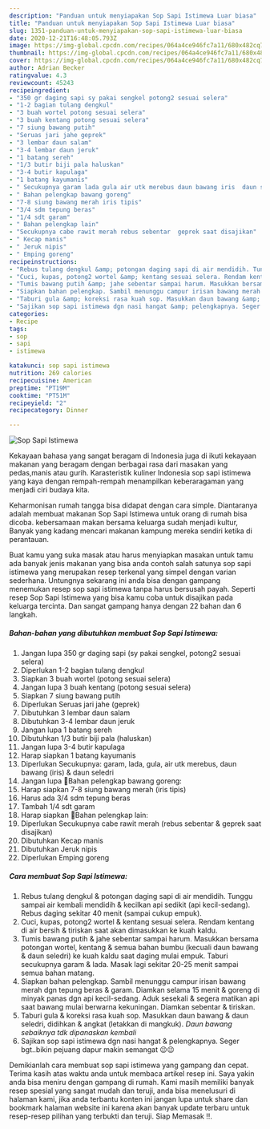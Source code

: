 ```yaml
---
description: "Panduan untuk menyiapakan Sop Sapi Istimewa Luar biasa"
title: "Panduan untuk menyiapakan Sop Sapi Istimewa Luar biasa"
slug: 1351-panduan-untuk-menyiapakan-sop-sapi-istimewa-luar-biasa
date: 2020-12-21T16:48:05.793Z
image: https://img-global.cpcdn.com/recipes/064a4ce946fc7a11/680x482cq70/sop-sapi-istimewa-foto-resep-utama.jpg
thumbnail: https://img-global.cpcdn.com/recipes/064a4ce946fc7a11/680x482cq70/sop-sapi-istimewa-foto-resep-utama.jpg
cover: https://img-global.cpcdn.com/recipes/064a4ce946fc7a11/680x482cq70/sop-sapi-istimewa-foto-resep-utama.jpg
author: Adrian Becker
ratingvalue: 4.3
reviewcount: 45243
recipeingredient:
- "350 gr daging sapi sy pakai sengkel potong2 sesuai selera"
- "1-2 bagian tulang dengkul"
- "3 buah wortel potong sesuai selera"
- "3 buah kentang potong sesuai selera"
- "7 siung bawang putih"
- "Seruas jari jahe geprek"
- "3 lembar daun salam"
- "3-4 lembar daun jeruk"
- "1 batang sereh"
- "1/3 butir biji pala haluskan"
- "3-4 butir kapulaga"
- "1 batang kayumanis"
- " Secukupnya garam lada gula air utk merebus daun bawang iris  daun seledri"
- " Bahan pelengkap bawang goreng"
- "7-8 siung bawang merah iris tipis"
- "3/4 sdm tepung beras"
- "1/4 sdt garam"
- " Bahan pelengkap lain"
- "Secukupnya cabe rawit merah rebus sebentar  geprek saat disajikan"
- " Kecap manis"
- " Jeruk nipis"
- " Emping goreng"
recipeinstructions:
- "Rebus tulang dengkul &amp; potongan daging sapi di air mendidih. Tunggu sampai air kembali mendidih &amp; kecilkan api sedikit (api kecil-sedang). Rebus daging sekitar 40 menit (sampai cukup empuk)."
- "Cuci, kupas, potong2 wortel &amp; kentang sesuai selera. Rendam kentang di air bersih &amp; tiriskan saat akan dimasukkan ke kuah kaldu."
- "Tumis bawang putih &amp; jahe sebentar sampai harum. Masukkan bersama potongan wortel, kentang &amp; semua bahan bumbu (kecuali daun bawang &amp; daun seledri) ke kuah kaldu saat daging mulai empuk. Taburi secukupnya garam &amp; lada. Masak lagi sekitar 20-25 menit sampai semua bahan matang."
- "Siapkan bahan pelengkap. Sambil menunggu campur irisan bawang merah dgn tepung beras &amp; garam. Diamkan selama 15 menit &amp; goreng di minyak panas dgn api kecil-sedang. Aduk sesekali &amp; segera matikan api saat bawang mulai berwarna kekuningan. Diamkan sebentar &amp; tiriskan."
- "Taburi gula &amp; koreksi rasa kuah sop. Masukkan daun bawang &amp; daun seledri, didihkan &amp; angkat (letakkan di mangkuk). *Daun bawang sebaiknya tdk dipanaskan kembali*"
- "Sajikan sop sapi istimewa dgn nasi hangat &amp; pelengkapnya. Seger bgt..bikin pejuang dapur makin semangat 😉😉"
categories:
- Recipe
tags:
- sop
- sapi
- istimewa

katakunci: sop sapi istimewa 
nutrition: 269 calories
recipecuisine: American
preptime: "PT19M"
cooktime: "PT51M"
recipeyield: "2"
recipecategory: Dinner

---
```



![Sop Sapi Istimewa](https://img-global.cpcdn.com/recipes/064a4ce946fc7a11/680x482cq70/sop-sapi-istimewa-foto-resep-utama.jpg)

Kekayaan bahasa yang sangat beragam di Indonesia juga di ikuti kekayaan makanan yang beragam dengan berbagai rasa dari masakan yang pedas,manis atau gurih. Karasteristik kuliner Indonesia sop sapi istimewa yang kaya dengan rempah-rempah menampilkan keberaragaman yang menjadi ciri budaya kita.


Keharmonisan rumah tangga bisa didapat dengan cara simple. Diantaranya adalah membuat makanan Sop Sapi Istimewa untuk orang di rumah bisa dicoba. kebersamaan makan bersama keluarga sudah menjadi kultur, Banyak yang kadang mencari makanan kampung mereka sendiri ketika di perantauan.



Buat kamu yang suka masak atau harus menyiapkan masakan untuk tamu ada banyak jenis makanan yang bisa anda contoh salah satunya sop sapi istimewa yang merupakan resep terkenal yang simpel dengan varian sederhana. Untungnya sekarang ini anda bisa dengan gampang menemukan resep sop sapi istimewa tanpa harus bersusah payah.
Seperti resep Sop Sapi Istimewa yang bisa kamu coba untuk disajikan pada keluarga tercinta. Dan sangat gampang hanya dengan 22 bahan dan 6 langkah.


<!--inarticleads1-->

##### Bahan-bahan yang dibutuhkan membuat Sop Sapi Istimewa:

1. Jangan lupa 350 gr daging sapi (sy pakai sengkel, potong2 sesuai selera)
1. Diperlukan 1-2 bagian tulang dengkul
1. Siapkan 3 buah wortel (potong sesuai selera)
1. Jangan lupa 3 buah kentang (potong sesuai selera)
1. Siapkan 7 siung bawang putih
1. Diperlukan Seruas jari jahe (geprek)
1. Dibutuhkan 3 lembar daun salam
1. Dibutuhkan 3-4 lembar daun jeruk
1. Jangan lupa 1 batang sereh
1. Dibutuhkan 1/3 butir biji pala (haluskan)
1. Jangan lupa 3-4 butir kapulaga
1. Harap siapkan 1 batang kayumanis
1. Diperlukan  Secukupnya: garam, lada, gula, air utk merebus, daun bawang (iris) &amp; daun seledri
1. Jangan lupa  🍶Bahan pelengkap bawang goreng:
1. Harap siapkan 7-8 siung bawang merah (iris tipis)
1. Harus ada 3/4 sdm tepung beras
1. Tambah 1/4 sdt garam
1. Harap siapkan  🥣Bahan pelengkap lain:
1. Diperlukan Secukupnya cabe rawit merah (rebus sebentar &amp; geprek saat disajikan)
1. Dibutuhkan  Kecap manis
1. Dibutuhkan  Jeruk nipis
1. Diperlukan  Emping goreng




<!--inarticleads2-->

##### Cara membuat  Sop Sapi Istimewa:

1. Rebus tulang dengkul &amp; potongan daging sapi di air mendidih. Tunggu sampai air kembali mendidih &amp; kecilkan api sedikit (api kecil-sedang). Rebus daging sekitar 40 menit (sampai cukup empuk).
1. Cuci, kupas, potong2 wortel &amp; kentang sesuai selera. Rendam kentang di air bersih &amp; tiriskan saat akan dimasukkan ke kuah kaldu.
1. Tumis bawang putih &amp; jahe sebentar sampai harum. Masukkan bersama potongan wortel, kentang &amp; semua bahan bumbu (kecuali daun bawang &amp; daun seledri) ke kuah kaldu saat daging mulai empuk. Taburi secukupnya garam &amp; lada. Masak lagi sekitar 20-25 menit sampai semua bahan matang.
1. Siapkan bahan pelengkap. Sambil menunggu campur irisan bawang merah dgn tepung beras &amp; garam. Diamkan selama 15 menit &amp; goreng di minyak panas dgn api kecil-sedang. Aduk sesekali &amp; segera matikan api saat bawang mulai berwarna kekuningan. Diamkan sebentar &amp; tiriskan.
1. Taburi gula &amp; koreksi rasa kuah sop. Masukkan daun bawang &amp; daun seledri, didihkan &amp; angkat (letakkan di mangkuk). *Daun bawang sebaiknya tdk dipanaskan kembali*
1. Sajikan sop sapi istimewa dgn nasi hangat &amp; pelengkapnya. Seger bgt..bikin pejuang dapur makin semangat 😉😉




Demikianlah cara membuat sop sapi istimewa yang gampang dan cepat. Terima kasih atas waktu anda untuk membaca artikel resep ini. Saya yakin anda bisa meniru dengan gampang di rumah. Kami masih memiliki banyak resep spesial yang sangat mudah dan teruji, anda bisa menelusuri di halaman kami, jika anda terbantu konten ini jangan lupa untuk share dan bookmark halaman website ini karena akan banyak update terbaru untuk resep-resep pilihan yang terbukti dan teruji. Siap Memasak !!. 
